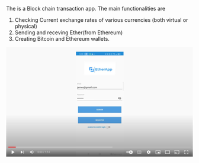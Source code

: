 The is a Block chain transaction app. The main functionalities are 
1. Checking Current exchange rates of various currencies (both virtual or physical)
2. Sending and receving Ether(from Ethereum)
3. Creating Bitcoin and Ethereum wallets.

[![Watch the video](https://github.com/nedufural/EtherApp/blob/master/Screenshot%202022-03-13%20210953.png)](ttps://www.youtube.com/watch?v=916dNnzt6h8)


